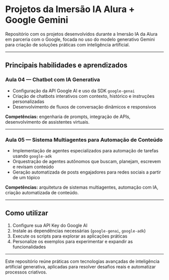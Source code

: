 # Projetos da Imersão IA Alura + Google Gemini

Repositório com os projetos desenvolvidos durante a Imersão IA da Alura em parceria com o Google, focada no uso do modelo generativo Gemini para criação de soluções práticas com inteligência artificial.

---

## Principais habilidades e aprendizados

### Aula 04 — Chatbot com IA Generativa

* Configuração da API Google AI e uso da SDK `google-genai`
* Criação de chatbots interativos com contexto, histórico e instruções personalizadas
* Desenvolvimento de fluxos de conversação dinâmicos e responsivos

**Competências:** engenharia de prompts, integração de APIs, desenvolvimento de assistentes virtuais.

---

### Aula 05 — Sistema Multiagentes para Automação de Conteúdo

* Implementação de agentes especializados para automação de tarefas usando `google-adk`
* Orquestração de agentes autônomos que buscam, planejam, escrevem e revisam conteúdo
* Geração automatizada de posts engajadores para redes sociais a partir de um tópico

**Competências:** arquitetura de sistemas multiagentes, automação com IA, criação automatizada de conteúdo.

---

## Como utilizar

1. Configure sua API Key do Google AI
2. Instale as dependências necessárias (`google-genai`, `google-adk`)
3. Execute os scripts para explorar as aplicações práticas
4. Personalize os exemplos para experimentar e expandir as funcionalidades

---

Este repositório reúne práticas com tecnologias avançadas de inteligência artificial generativa, aplicadas para resolver desafios reais e automatizar processos criativos.
